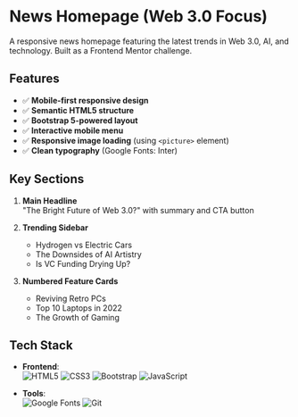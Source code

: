 # News Homepage (Web 3.0 Focus)

A responsive news homepage featuring the latest trends in Web 3.0, AI, and technology. Built as a Frontend Mentor challenge.

## Features

- ✅ **Mobile-first responsive design**
- ✅ **Semantic HTML5 structure**
- ✅ **Bootstrap 5-powered layout**
- ✅ **Interactive mobile menu**
- ✅ **Responsive image loading** (using `<picture>` element)
- ✅ **Clean typography** (Google Fonts: Inter)

## Key Sections

1. **Main Headline**  
   "The Bright Future of Web 3.0?" with summary and CTA button

2. **Trending Sidebar**  
   - Hydrogen vs Electric Cars  
   - The Downsides of AI Artistry  
   - Is VC Funding Drying Up?

3. **Numbered Feature Cards**  
   - Reviving Retro PCs  
   - Top 10 Laptops in 2022  
   - The Growth of Gaming

## Tech Stack

- **Frontend**:  
  ![HTML5](https://img.shields.io/badge/HTML5-E34F26?style=flat&logo=html5&logoColor=white)
  ![CSS3](https://img.shields.io/badge/CSS3-1572B6?style=flat&logo=css3&logoColor=white)
  ![Bootstrap](https://img.shields.io/badge/Bootstrap-7952B3?style=flat&logo=bootstrap&logoColor=white)
  ![JavaScript](https://img.shields.io/badge/JavaScript-F7DF1E?style=flat&logo=javascript&logoColor=black)

- **Tools**:  
  ![Google Fonts](https://img.shields.io/badge/Google_Fonts-4285F4?style=flat&logo=google-fonts&logoColor=white)
  ![Git](https://img.shields.io/badge/Git-F05032?style=flat&logo=git&logoColor=white)

